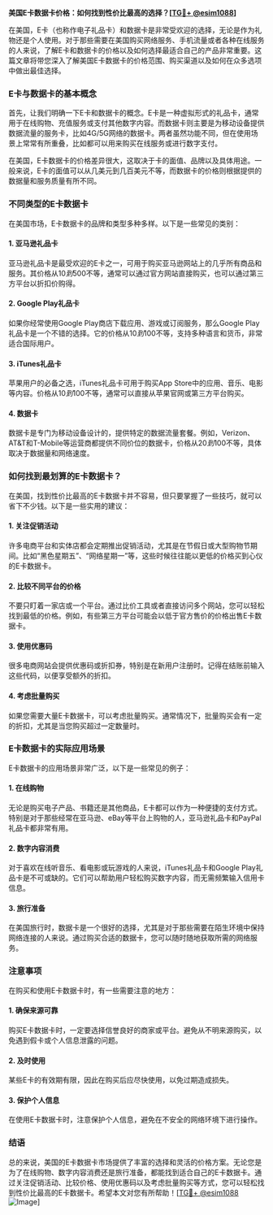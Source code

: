 **美国E卡数据卡价格：如何找到性价比最高的选择？[[TG💪+ @esim1088](https://t.me/s/esim1088)]**

在美国，E卡（也称作电子礼品卡）和数据卡是非常受欢迎的选择，无论是作为礼物还是个人使用。对于那些需要在美国购买网络服务、手机流量或者各种在线服务的人来说，了解E卡和数据卡的价格以及如何选择最适合自己的产品非常重要。这篇文章将带您深入了解美国E卡数据卡的价格范围、购买渠道以及如何在众多选项中做出最佳选择。

### E卡与数据卡的基本概念

首先，让我们明确一下E卡和数据卡的概念。E卡是一种虚拟形式的礼品卡，通常用于在线购物、充值服务或支付其他数字内容。而数据卡则主要是为移动设备提供数据流量的服务卡，比如4G/5G网络的数据卡。两者虽然功能不同，但在使用场景上常常有所重叠，比如都可以用来购买在线服务或进行数字支付。

在美国，E卡数据卡的价格差异很大，这取决于卡的面值、品牌以及具体用途。一般来说，E卡的面值可以从几美元到几百美元不等，而数据卡的价格则根据提供的数据量和服务质量有所不同。

### 不同类型的E卡数据卡

在美国市场，E卡数据卡的品牌和类型多种多样。以下是一些常见的类别：

#### 1. **亚马逊礼品卡**
亚马逊礼品卡是最受欢迎的E卡之一，可用于购买亚马逊网站上的几乎所有商品和服务。其价格从$10到$500不等，通常可以通过官方网站直接购买，也可以通过第三方平台以折扣价购得。

#### 2. **Google Play礼品卡**
如果你经常使用Google Play商店下载应用、游戏或订阅服务，那么Google Play礼品卡是一个不错的选择。它的价格从$10到$100不等，支持多种语言和货币，非常适合国际用户。

#### 3. **iTunes礼品卡**
苹果用户的必备之选，iTunes礼品卡可用于购买App Store中的应用、音乐、电影等内容。价格从$10到$100不等，通常可以直接从苹果官网或第三方平台购买。

#### 4. **数据卡**
数据卡是专门为移动设备设计的，提供特定的数据流量套餐。例如，Verizon、AT&T和T-Mobile等运营商都提供不同价位的数据卡，价格从$20到$100不等，具体取决于数据量和网络速度。

### 如何找到最划算的E卡数据卡？

在美国，找到性价比最高的E卡数据卡并不容易，但只要掌握了一些技巧，就可以省下不少钱。以下是一些实用的建议：

#### 1. **关注促销活动**
许多电商平台和实体店都会定期推出促销活动，尤其是在节假日或大型购物节期间。比如“黑色星期五”、“网络星期一”等，这些时候往往能以更低的价格买到心仪的E卡数据卡。

#### 2. **比较不同平台的价格**
不要只盯着一家店或一个平台。通过比价工具或者直接访问多个网站，您可以轻松找到最低的价格。例如，有些第三方平台可能会以低于官方售价的价格出售E卡数据卡。

#### 3. **使用优惠码**
很多电商网站会提供优惠码或折扣券，特别是在新用户注册时。记得在结账前输入这些代码，以便享受额外的折扣。

#### 4. **考虑批量购买**
如果您需要大量E卡数据卡，可以考虑批量购买。通常情况下，批量购买会有一定的折扣，尤其是当您购买超过一定数量时。

### E卡数据卡的实际应用场景

E卡数据卡的应用场景非常广泛，以下是一些常见的例子：

#### 1. **在线购物**
无论是购买电子产品、书籍还是其他商品，E卡都可以作为一种便捷的支付方式。特别是对于那些经常在亚马逊、eBay等平台上购物的人，亚马逊礼品卡和PayPal礼品卡都非常有用。

#### 2. **数字内容消费**
对于喜欢在线听音乐、看电影或玩游戏的人来说，iTunes礼品卡和Google Play礼品卡是不可或缺的。它们可以帮助用户轻松购买数字内容，而无需频繁输入信用卡信息。

#### 3. **旅行准备**
在美国旅行时，数据卡是一个很好的选择，尤其是对于那些需要在陌生环境中保持网络连接的人来说。通过购买合适的数据卡，您可以随时随地获取所需的网络服务。

### 注意事项

在购买和使用E卡数据卡时，有一些需要注意的地方：

#### 1. **确保来源可靠**
购买E卡数据卡时，一定要选择信誉良好的商家或平台。避免从不明来源购买，以免遇到假卡或个人信息泄露的问题。

#### 2. **及时使用**
某些E卡的有效期有限，因此在购买后应尽快使用，以免过期造成损失。

#### 3. **保护个人信息**
在使用E卡数据卡时，注意保护个人信息，避免在不安全的网络环境下进行操作。

### 结语

总的来说，美国的E卡数据卡市场提供了丰富的选择和灵活的价格方案。无论您是为了在线购物、数字内容消费还是旅行准备，都能找到适合自己的E卡数据卡。通过关注促销活动、比较价格、使用优惠码以及考虑批量购买等方式，您可以轻松找到性价比最高的E卡数据卡。希望本文对您有所帮助！[[TG💪+ @esim1088](https://t.me/s/esim1088) ![Image](https://i.postimg.cc/4NQfJmqS/Snipaste-2025-05-13-00-14-12.png)]